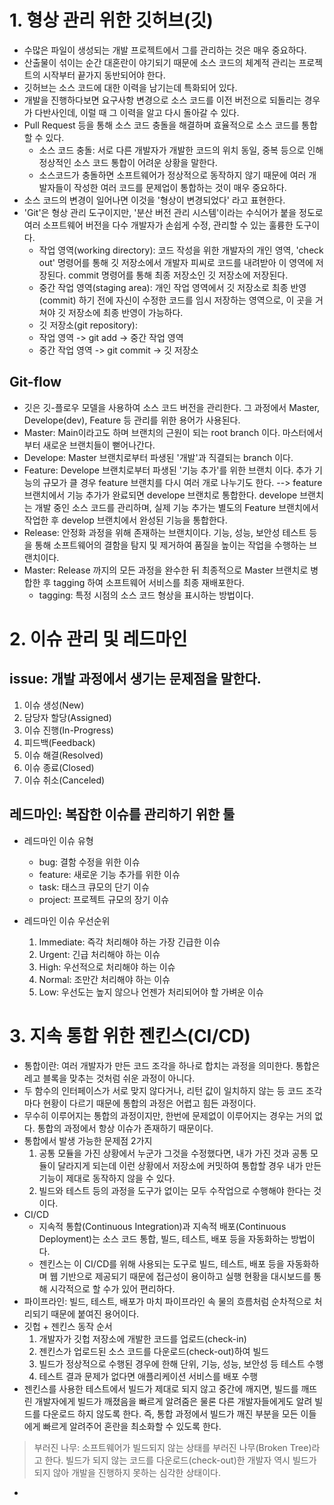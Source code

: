 # 1. 형상 관리 위한 깃허브(깃)
  - 수많은 파일이 생성되는 개발 프로젝트에서 그를 관리하는 것은 매우 중요하다.
  - 산출물이 섞이는 순간 대혼란이 야기되기 때문에 소스 코드의 체계적 관리는 프로젝트의 시작부터 끝가지 동반되어야 한다.
  - 깃허브는 소스 코드에 대한 이력을 남기는데 특화되어 있다.
  - 개발을 진행하다보면 요구사항 변경으로 소스 코드를 이전 버전으로 되돌리는 경우가 다반사인데, 이럴 때 그 이력을 알고 다시 돌아갈 수 있다.
  - Pull Request 등을 통해 소스 코드 충돌을 해결하며 효율적으로 소스 코드를 통합할 수 있다.
    - 소스 코드 충돌: 서로 다른 개발자가 개발한 코드의 위치 동일, 중복 등으로 인해 정상적인 소스 코드 통합이 어려운 상황을 말한다.
    - 소스코드가 충돌하면 소프트웨어가 정상적으로 동작하지 않기 때문에 여러 개발자들이 작성한 여러 코드를 문제업이 통합하는 것이 매우 중요하다.
  - 소스 코드의 변경이 일어나면 이것을 '형상이 변경되었다' 라고 표현한다.
  - 'Git'은 형상 관리 도구이지만, '분산 버전 관리 시스템'이라는 수식어가 붙을 정도로 여러 소프트웨어 버전을 다수 개발자가 손쉽게 수정, 관리할 수 있는 훌륭한 도구이다.
    - 작업 영역(working directory): 코드 작성을 위한 개발자의 개인 영역, 'check out' 명령어를 통해 깃 저장소에서 개발자 피씨로 코드를 내려받아 이 영역에 저장된다.
      commit 명령어를 통해 최종 저장소인 깃 저장소에 저장된다.
    - 중간 작업 영역(staging area): 개인 작업 영역에서 깃 저장소로 최종 반영(commit) 하기 전에 자신이 수정한 코드를 임시 저장하는 영역으로, 이 곳을 거쳐야 깃 저장소에 최종
      반영이 가능하다.
    - 깃 저장소(git repository): 
    - 작업 영역 -> git add -> 중간 작업 영역
    - 중간 작업 영역 -> git commit -> 깃 저장소

## Git-flow
  - 깃은 깃-플로우 모델을 사용하여 소스 코드 버전을 관리한다. 그 과정에서 Master, Develope(dev), Feature 등 관리를 위한 용어가 사용된다.
  - Master: Main이라고도 하며 브랜치의 근원이 되는 root branch 이다. 마스터에서부터 새로운 브랜치들이 뻗어나간다.
  - Develope: Master 브랜치로부터 파생된 '개발'과 직결되는 branch 이다.
  - Feature: Develope 브랜치로부터 파생된 '기능 추가'를 위한 브랜치 이다. 추가 기능의 규모가 클 경우 feature 브랜치를 다시 여러 개로 나누기도 한다.
  --> feature 브랜치에서 기능 추가가 완료되면 develope 브랜치로 통합한다. develope 브랜치는 개발 중인 소스 코드를 관리하며, 실제 기능 추가는 별도의 Feature 브랜치에서
    작업한 후 develop 브랜치에서 완성된 기능을 통합한다.
  - Release: 안정화 과정을 위해 존재하는 브랜치이다. 기능, 성능, 보안성 테스트 등을 통해 소프트웨어의 결함을 탐지 및 제거하여 품질을 높이는 작업을 수행하는 브랜치이다.
  - Master: Release 까지의 모든 과정을 완수한 뒤 최종적으로 Master 브랜치로 병합한 후 tagging 하여 소프트웨어 서비스를 최종 재배포한다.
    - tagging: 특정 시점의 소스 코드 형상을 표시하는 방법이다.

# 2. 이슈 관리 및 레드마인
## issue: 개발 과정에서 생기는 문제점을 말한다.
  1. 이슈 생성(New)
  2. 담당자 할당(Assigned)
  3. 이슈 진행(In-Progress)
  4. 피드백(Feedback)
  5. 이슈 해결(Resolved)
  6. 이슈 종료(Closed)
  7. 이슈 취소(Canceled)

## 레드마인: 복잡한 이슈를 관리하기 위한 툴
  - 레드마인 이슈 유형
    - bug: 결함 수정을 위한 이슈
    - feature: 새로운 기능 추가를 위한 이슈
    - task: 태스크 큐모의 단기 이슈
    - project: 프로젝트 규모의 장기 이슈
   
  - 레드마인 이슈 우선순위
    1. Immediate: 즉각 처리해야 하는 가장 긴급한 이슈
    2. Urgent: 긴급 처리해야 하는 이슈
    3. High: 우선적으로 처리해야 하는 이슈
    4. Normal: 조만간 처리해야 하는 이슈
    5. Low: 우선도는 높지 않으나 언젠가 처리되어야 할 가벼운 이슈

# 3. 지속 통합 위한 젠킨스(CI/CD)
  - 통합이란: 여러 개발자가 만든 코드 조각을 하나로 합치는 과정을 의미한다. 통합은 레고 블록을 맞추는 것처럼 쉬운 과정이 아니다.
  - 두 함수의 인터페이스가 서로 맞지 않다거나, 리턴 값이 일치하지 않는 등 코드 조각마다 현황이 다르기 때문에 통합의 과정은 어렵고 힘든 과정이다.
  - 무수히 이루어지는 통합의 과정이지만, 한번에 문제없이 이루어지는 경우는 거의 없다. 통합의 과정에서 항상 이슈가 존재하기 때문이다.
  - 통합에서 발생 가능한 문제점 2가지
    1. 공통 모듈을 가진 상황에서 누군가 그것을 수정했다면, 내가 가진 것과 공통 모듈이 달라지게 되는데 이런 상황에서 저장소에 커밋하여 통합할 경우 내가 만든 기능이 제대로 동작하지
      않을 수 있다.
    2. 빌드와 테스트 등의 과정을 도구가 없이는 모두 수작업으로 수행해야 한다는 것이다.
  - CI/CD
    - 지속적 통합(Continuous Integration)과 지속적 배포(Continuous Deployment)는 소스 코드 통합, 빌드, 테스트, 배포 등을 자동화하는 방법이다.
    - 젠킨스는 이 CI/CD를 위해 사용되는 도구로 빌드, 테스트, 배포 등을 자동화하며 웹 기반으로 제공되기 때문에 접근성이 용이하고 실행 현황을 대시보드를 통해 시각적으로
      할 수가 있어 편리하다.
  - 파이프라인: 빌드, 테스트, 배포가 마치 파이프라인 속 물의 흐름처럼 순차적으로 처리되기 때문에 붙여진 용어이다.
  - 깃헙 + 젠킨스 동작 순서
    1. 개발자가 깃헙 저장소에 개발한 코드를 업로드(check-in)
    2. 젠킨스가 업로드된 소스 코드를 다운로드(check-out)하여 빌드
    3. 빌드가 정상적으로 수행된 경우에 한해 단위, 기능, 성능, 보안성 등 테스트 수행
    4. 테스트 결과 문제가 없다면 애플리케이션 서비스를 배포 수행
  - 젠킨스를 사용한 테스트에서 빌드가 제대로 되지 않고 중간에 깨지면, 빌드를 깨뜨린 개발자에게 빌드가 깨졌음을 빠르게 알려줌은 물론 다른 개발자들에게도 알려 빌드를 다운로드 하지
    않도록 한다. 즉, 통합 과정에서 빌드가 깨진 부분을 모든 이들에게 빠르게 알려주어 혼란을 최소화할 수 있도록 한다.
  > 부러진 나무: 소프트웨어가 빌드되지 않는 상태를 부러진 나무(Broken Tree)라고 한다. 빌드가 되지 않는 코드를 다운로드(check-out)한 개발자 역시 빌드가 되지 않아 개발을
    진행하지 못하는 심각한 상태이다.
  - 










      


